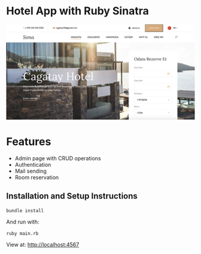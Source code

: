
# Hotel App with Ruby Sinatra 
<p align="center">
    <img src="./src/home.png"/>
</p>

# Features 
+ Admin page with CRUD operations
+ Authentication
+ Mail sending
+ Room reservation

## Installation and Setup Instructions
```shell
bundle install
```

And run with:

```shell
ruby main.rb
```

View at: [http://localhost:4567](http://localhost:4567)